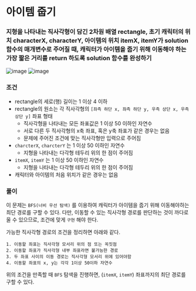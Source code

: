 # 아이템 줍기
### 지형을 나타내는 직사각형이 담긴 2차원 배열 rectangle, 초기 캐릭터의 위치 characterX, characterY, 아이템의 위치 itemX, itemY가 solution 함수의 매개변수로 주어질 때, 캐릭터가 아이템을 줍기 위해 이동해야 하는 가장 짧은 거리를 return 하도록 solution 함수를 완성하기
![image](https://github.com/sjunh812/algorithm/assets/79048895/4af368e1-b2c9-4ce9-93a6-0206fcc7dd48)
![image](https://github.com/sjunh812/algorithm/assets/79048895/ce3f300c-3a1b-492e-81c1-f9f2d19ba709)
### 조건
- rectangle의 세로(행) 길이는 1 이상 4 이하
- rectangle의 원소는 각 직사각형의 `[좌측 하단 x, 좌측 하단 y, 우측 상단 x, 우측 상단 y]` 좌표 형태
    - 직사각형을 나타내는 모든 좌표값은 1 이상 50 이하인 자연수
    - 서로 다른 두 직사각형의 x축 좌표, 혹은 y축 좌표가 같은 경우는 없음
    - 문제에 주어진 조건에 맞는 직사각형만 입력으로 주어짐
- `charcterX`, `charcterY` 는 1 이상 50 이하인 자연수
    - 지형을 나타내는 다각형 테두리 위의 한 점이 주어짐
- `itemX`, `itemY` 는 1 이상 50 이하인 자연수
    - 지형을 나타내는 다각형 테두리 위의 한 점이 주어짐
- 캐릭터와 아이템의 처음 위치가 같은 경우는 없음
### 풀이
이 문제는 `BFS(너비 우선 탐색)` 를 이용하여 캐릭터가 아이템을 줍기 위해 이동해야하는 최단 경로를 구할 수 있다. 다만, 이동할 수 있는 직사각형 경로를 판단하는 것이 까다로울 수 있으므로, 조건에 맞게 `구현` 해야 한다.  

가능한 직사각형 경로의 조건을 정리하면 아래와 같다.
```
1. 이동할 좌표는 직사각형 모서리 위의 점 또는 꼭짓점
2. 이동할 좌표가 직사각형 내부 좌표라면 불가능한 경로
3. 두 좌표 사이의 이동 경로는 직사각형 모서리 위에 있어야함
4. 이동할 좌표의 x, y는 각각 1이상 50이하 자연수
```
위의 조건을 만족할 때 `BFS` 탐색을 진행하면, (`itemX`, `itemY`) 좌표까지의 최단 경로를 구할 수 있다.
